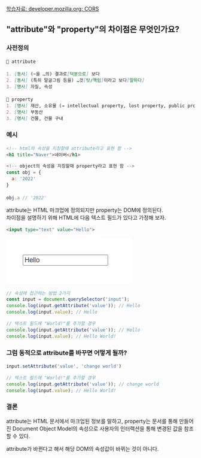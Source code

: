 [학습자료: developer.mozilla.org: CORS](https://developer.mozilla.org/ko/docs/Web/HTTP/CORS)


## "attribute"와 "property"의 차이점은 무엇인가요?

### 사전정의
```markdown
🍳 attribute

1. [동사] (~을 …의) 결과로[덕분으로] 보다
2. [동사] (특히 말글그림 등을) …것[탓/책임]이라고 보다[말하다]
3. [명사] 자질, 속성

🍳 property
1. [명사] 재산, 소유물 (→ intellectual property, lost property, public property)
2. [명사] 부동산
3. [명사] 건물, 건물 구내
```

### 예시
```html
<!-- html의 속성을 지칭할때 attribute라고 표현 함 -->
<h1 title="Naver">네이버</h1>
```

```javascript
<!-- object의 속성을 지칭할때 property라고 표현 함 -->
const obj = {
  a: '2022'
}

obj.a // '2022'
```

attribute는 HTML 마크업에 정의되지만 property는 DOM에 정의된다.<br/>
차이점을 설명하기 위해 HTML에 다음 텍스트 필드가 있다고 가정해 보자.

```html
<input type="text" value="Hello">
```
![image](./input.png)

```javascript
// 속성에 접근하는 방법 2가지
const input = document.querySelector('input');
console.log(input.getAttribute('value')); // Hello
console.log(input.value); // Hello
```

```javascript
// 텍스트 필드에 "World!"를 추가할 경우
console.log(input.getAttribute('value')); // Hello
console.log(input.value); // Hello World!
```

### 그럼 동적으로 attribute를 바꾸면 어떻게 될까?
```javascript
input.setAttribute('value', 'change world')
```

```javascript
// 텍스트 필드에 "World!"를 추가할 경우
console.log(input.getAttribute('value')); // change world
console.log(input.value); // Hello World!
```

### 결론
attribute는 HTML 문서에서 마크업된 정보를 말하고,
property는 문서를 통해 만들어진 Document Object Model의 속성으로
사용자의 인터랙션을 통해 변경된 값을 참조 할 수 있다.

attribute가 바뀐다고 해서 해당 DOM의 속성값이 바뀌는 것이 아니다.